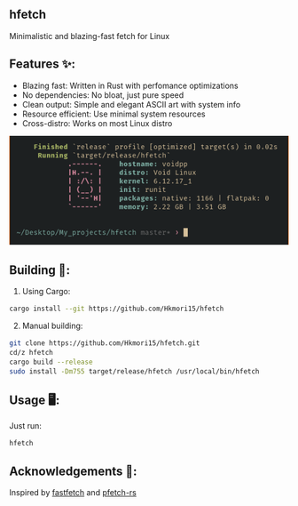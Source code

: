 ## hfetch

Minimalistic and blazing-fast fetch for Linux

## Features ✨:
- Blazing fast: Written in Rust with perfomance optimizations
- No dependencies: No bloat, just pure speed
- Clean output: Simple and elegant ASCII art with system info
- Resource efficient: Use minimal system resources
- Cross-distro: Works on most Linux distro

![Screenshot](image/2025-03-15_22-52.png)

## Building 🚀:
1. Using Cargo:
```bash
cargo install --git https://github.com/Hkmori15/hfetch
```

2. Manual building:
```bash
git clone https://github.com/Hkmori15/hfetch.git
cd/z hfetch
cargo build --release
sudo install -Dm755 target/release/hfetch /usr/local/bin/hfetch
```
## Usage 🖥:
Just run:
```bash
hfetch
```
## Acknowledgements 🙏:
Inspired by [fastfetch](https://github.com/fastfetch-cli/fastfetch) and [pfetch-rs](https://github.com/Gobidev/pfetch-rs)
